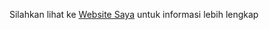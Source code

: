 Silahkan lihat ke
[Website Saya](https://a2-1800007.000webhostapp.com/ "Website Saya")
untuk informasi lebih lengkap